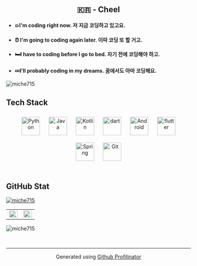 ## **<div align="center">🇰🇷 - Cheel</div>**  
  

- #### 💥I'm coding right now. 저 지금 코딩하고 있고요.  
  

- #### ⏰ I'm going to coding again later. 이따 코딩 또 할 거고.  
  

- #### 🛏️I have to coding before I go to bed. 자기 전에 코딩해야 하고.  
  

- #### 💤I'll probably coding in my dreams. 꿈에서도 아마 코딩해요.  
 
<p align="left"> <img src="https://komarev.com/ghpvc/?username=miche715&label=Profile%20views&color=0e75b6&style=flat" alt="miche715" /> </p>


## Tech Stack  
<div align="center">  
<img style="margin: 10px" src="https://profilinator.rishav.dev/skills-assets/python-original.svg" alt="Python" height="50" />  
<img style="margin: 10px" src="https://profilinator.rishav.dev/skills-assets/java-original-wordmark.svg" alt="Java" height="50" />  
<img style="margin: 10px" src="https://profilinator.rishav.dev/skills-assets/kotlinlang-icon.svg" alt="Kotlin" height="50" />  
<img style="margin: 10px" src="https://www.vectorlogo.zone/logos/dartlang/dartlang-icon.svg" alt="dart" height="50"/>  
<img style="margin: 10px" src="https://profilinator.rishav.dev/skills-assets/android-original-wordmark.svg" alt="Android" height="50" />  
<img style="margin: 10px" src="https://www.vectorlogo.zone/logos/flutterio/flutterio-icon.svg" alt="flutter" height="50" />  
<img style="margin: 10px" src="https://profilinator.rishav.dev/skills-assets/springio-icon.svg" alt="Spring" height="50" />  
<img style="margin: 10px" src="https://profilinator.rishav.dev/skills-assets/git-scm-icon.svg" alt="Git" height="50" />  
</div>  

<br/>  


## GitHub Stat  
  
<p align="left"> <a href="https://github.com/ryo-ma/github-profile-trophy"><img src="https://github-profile-trophy.vercel.app/?username=miche715" alt="miche715" /></a> </p>


<table><tr><td valign="top" width="50%">

<img src="https://github-readme-stats.vercel.app/api?username=miche715&show_icons=true&count_private=true&hide_border=true&theme=jolly" align="left" style="width: 100%" />

</td><td valign="top" width="50%">

<img src="https://github-readme-stats.vercel.app/api/top-langs/?username=miche715&hide_border=true&layout=compact&theme=jolly" align="left" style="width: 100%" />

</td></tr></table>

<p><img align="center" src="https://github-readme-streak-stats.herokuapp.com/?user=miche715&" alt="miche715" /></p>

<br />
   
---  

<div align="center">Generated using <a href="https://profilinator.rishav.dev/" target="_blank">Github Profilinator</a></div>
